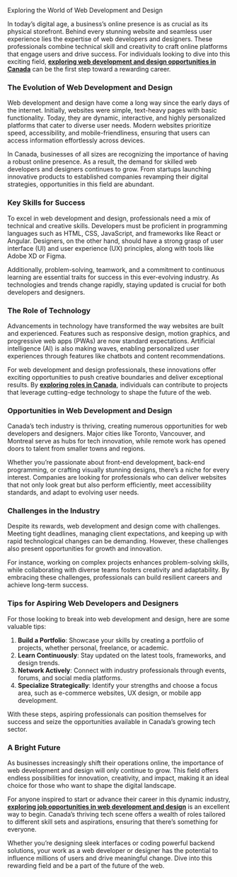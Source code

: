 Exploring the World of Web Development and Design  

In today’s digital age, a business’s online presence is as crucial as its physical storefront. Behind every stunning website and seamless user experience lies the expertise of web developers and designers. These professionals combine technical skill and creativity to craft online platforms that engage users and drive success. For individuals looking to dive into this exciting field, **[exploring web development and design opportunities in Canada](https://www.getcanadianjob.com/jobs/latest-web_development-design-jobs-in-canada)** can be the first step toward a rewarding career.  

### The Evolution of Web Development and Design  

Web development and design have come a long way since the early days of the internet. Initially, websites were simple, text-heavy pages with basic functionality. Today, they are dynamic, interactive, and highly personalized platforms that cater to diverse user needs. Modern websites prioritize speed, accessibility, and mobile-friendliness, ensuring that users can access information effortlessly across devices.  

In Canada, businesses of all sizes are recognizing the importance of having a robust online presence. As a result, the demand for skilled web developers and designers continues to grow. From startups launching innovative products to established companies revamping their digital strategies, opportunities in this field are abundant.  

### Key Skills for Success  

To excel in web development and design, professionals need a mix of technical and creative skills. Developers must be proficient in programming languages such as HTML, CSS, JavaScript, and frameworks like React or Angular. Designers, on the other hand, should have a strong grasp of user interface (UI) and user experience (UX) principles, along with tools like Adobe XD or Figma.  

Additionally, problem-solving, teamwork, and a commitment to continuous learning are essential traits for success in this ever-evolving industry. As technologies and trends change rapidly, staying updated is crucial for both developers and designers.  

### The Role of Technology  

Advancements in technology have transformed the way websites are built and experienced. Features such as responsive design, motion graphics, and progressive web apps (PWAs) are now standard expectations. Artificial intelligence (AI) is also making waves, enabling personalized user experiences through features like chatbots and content recommendations.  

For web development and design professionals, these innovations offer exciting opportunities to push creative boundaries and deliver exceptional results. By **[exploring roles in Canada](https://www.getcanadianjob.com/jobs/latest-web_development-design-jobs-in-canada)**, individuals can contribute to projects that leverage cutting-edge technology to shape the future of the web.  

### Opportunities in Web Development and Design  

Canada’s tech industry is thriving, creating numerous opportunities for web developers and designers. Major cities like Toronto, Vancouver, and Montreal serve as hubs for tech innovation, while remote work has opened doors to talent from smaller towns and regions.  

Whether you’re passionate about front-end development, back-end programming, or crafting visually stunning designs, there’s a niche for every interest. Companies are looking for professionals who can deliver websites that not only look great but also perform efficiently, meet accessibility standards, and adapt to evolving user needs.  

### Challenges in the Industry  

Despite its rewards, web development and design come with challenges. Meeting tight deadlines, managing client expectations, and keeping up with rapid technological changes can be demanding. However, these challenges also present opportunities for growth and innovation.  

For instance, working on complex projects enhances problem-solving skills, while collaborating with diverse teams fosters creativity and adaptability. By embracing these challenges, professionals can build resilient careers and achieve long-term success.  

### Tips for Aspiring Web Developers and Designers  

For those looking to break into web development and design, here are some valuable tips:  
1. **Build a Portfolio**: Showcase your skills by creating a portfolio of projects, whether personal, freelance, or academic.  
2. **Learn Continuously**: Stay updated on the latest tools, frameworks, and design trends.  
3. **Network Actively**: Connect with industry professionals through events, forums, and social media platforms.  
4. **Specialize Strategically**: Identify your strengths and choose a focus area, such as e-commerce websites, UX design, or mobile app development.  

With these steps, aspiring professionals can position themselves for success and seize the opportunities available in Canada’s growing tech sector.  

### A Bright Future  

As businesses increasingly shift their operations online, the importance of web development and design will only continue to grow. This field offers endless possibilities for innovation, creativity, and impact, making it an ideal choice for those who want to shape the digital landscape.  

For anyone inspired to start or advance their career in this dynamic industry, **[exploring job opportunities in web development and design](https://www.getcanadianjob.com/jobs/latest-web_development-design-jobs-in-canada)** is an excellent way to begin. Canada’s thriving tech scene offers a wealth of roles tailored to different skill sets and aspirations, ensuring that there’s something for everyone.  

Whether you’re designing sleek interfaces or coding powerful backend solutions, your work as a web developer or designer has the potential to influence millions of users and drive meaningful change. Dive into this rewarding field and be a part of the future of the web.
